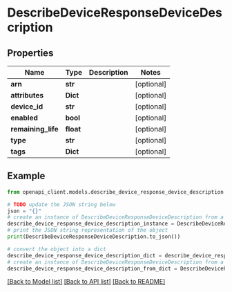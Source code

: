 # DescribeDeviceResponseDeviceDescription


## Properties

Name | Type | Description | Notes
------------ | ------------- | ------------- | -------------
**arn** | **str** |  | [optional] 
**attributes** | **Dict** |  | [optional] 
**device_id** | **str** |  | [optional] 
**enabled** | **bool** |  | [optional] 
**remaining_life** | **float** |  | [optional] 
**type** | **str** |  | [optional] 
**tags** | **Dict** |  | [optional] 

## Example

```python
from openapi_client.models.describe_device_response_device_description import DescribeDeviceResponseDeviceDescription

# TODO update the JSON string below
json = "{}"
# create an instance of DescribeDeviceResponseDeviceDescription from a JSON string
describe_device_response_device_description_instance = DescribeDeviceResponseDeviceDescription.from_json(json)
# print the JSON string representation of the object
print(DescribeDeviceResponseDeviceDescription.to_json())

# convert the object into a dict
describe_device_response_device_description_dict = describe_device_response_device_description_instance.to_dict()
# create an instance of DescribeDeviceResponseDeviceDescription from a dict
describe_device_response_device_description_from_dict = DescribeDeviceResponseDeviceDescription.from_dict(describe_device_response_device_description_dict)
```
[[Back to Model list]](../README.md#documentation-for-models) [[Back to API list]](../README.md#documentation-for-api-endpoints) [[Back to README]](../README.md)


